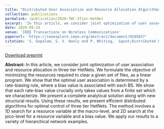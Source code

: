 ```yaml
---
title: "Distributed User Association and Resource Allocation Algorithms for Three Tier HetNets"
collection: publications
permalink: /publication/2020-TWC-3Tier-HetNet
excerpt: 'In this article, we consider joint optimization of user association and resource allocation in three tier HetNets. We formulate the objective of minimizing the resources required to clear a given set of files, as a linear program. We show that the optimal user association is determined by a rate-biasing rule, where a bias value is associated with each BS. We show that each rate-bias value crucially only takes values from a finite set which we characterize. We present a complete analytical solution along with new structural results.'
date: 2020-09-24
venue: 'IEEE Transactions on Wireless Communications'
paperurl: 'https://ieeexplore.ieee.org/abstract/document/9205657'
citation: 'S. Gopalam, S. V. Hanly and P. Whiting,  &quot;Distributed User Association and Resource Allocation Algorithms for Three Tier HetNets,&quot; in <i>IEEE Transactions on Wireless Communications</i>, vol. 19, no. 12, pp. 7913-7926, Dec. 2020.'
---
```

[Download preprint](https://swaroop-gopalam.github.io/files/TWC3017519.pdf)

**Abstract:** In this article, we consider joint optimization of user association and resource allocation in three tier HetNets. We formulate the objective of minimizing the resources required to clear a given set of files, as a linear program. We show that the optimal user association is determined by a rate-biasing rule, where a bias value is associated with each BS. We show that each rate-bias value crucially only takes values from a finite set which we characterize. We present a complete analytical solution along with new structural results. Using these results, we present efficient distributed algorithms for optimal control of three tier HetNets. The method involves a 1D search for a resource variable at the macro-level, and 2D search at the pico-level for a resource variable and a bias value. We apply our results to a variety of hierarchical network examples.

<!-- Recommended citation: 'S. Gopalam, S. V. Hanly and P. Whiting,  &quot;Distributed Resource Allocation and Flow Control Algorithms for mmWave IAB Networks,&quot; in <i>IEEE/ACM Transactions on Networking</i>, vol. 31, no. 6, pp. 3175-3190, Dec. 2023.' -->